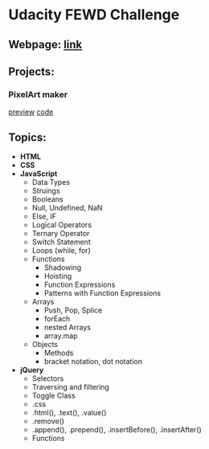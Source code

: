 # Udacity FEWD Challenge
## Webpage: [link](https://blog.udacity.com/2017/09/announcing-60000-challenge-scholarships-udacity-google.html)
## Projects:
### PixelArt maker
[preview](https://htmlpreview.github.io/?https://github.com/vrastilondrej/Knowledge-base/blob/master/Udemy%20GDCS%20Front-End%20Web%20Dev/Project_Pixel-Art-Maker/index.html)
[code](https://github.com/vrastilondrej/Knowledge-base/tree/master/Udemy%20GDCS%20Front-End%20Web%20Dev/Project_Pixel-Art-Maker)
## Topics:
* **HTML**
* **CSS**
* **JavaScript**
    *  Data Types
    *  Struings
    *  Booleans
    *  Null, Undefined, NaN
    *  Else, IF
    *  Logical Operators
    *  Ternary Operator
    *  Switch Statement
    *  Loops (while, for)
    *  Functions
        *  Shadowing
        *  Hoisting
        *  Function Expressions
        *  Patterns with Function Expressions
    * Arrays
        * Push, Pop, Splice
        * forEach
        * nested Arrays
        * array.map
    * Objects
        * Methods
        * bracket notation, dot notation
* **jQuery**
    * Selectors
    * Traversing and filtering
    * Toggle Class
    * .css
    * .html(), .text(), .value()
    * .remove()
    * .append(), .prepend(), .insertBefore(), .insertAfter()
    * Functions

